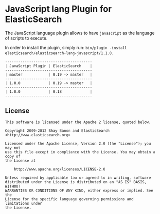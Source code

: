 JavaScript lang Plugin for ElasticSearch
==================================

The JavaScript language plugin allows to have `javascript` as the language of scripts to execute.

In order to install the plugin, simply run: `bin/plugin -install elasticsearch/elasticsearch-lang-javascript/1.1.0`.

    ----------------------------------------
    | JavaScript Plugin | ElasticSearch    |
    ----------------------------------------
    | master            | 0.19 -> master   |
    ----------------------------------------
    | 1.0.0             | 0.19 -> master   |
    ----------------------------------------
    | 1.0.0             | 0.18             |
    ----------------------------------------

License
-------

    This software is licensed under the Apache 2 license, quoted below.

    Copyright 2009-2012 Shay Banon and ElasticSearch <http://www.elasticsearch.org>

    Licensed under the Apache License, Version 2.0 (the "License"); you may not
    use this file except in compliance with the License. You may obtain a copy of
    the License at

        http://www.apache.org/licenses/LICENSE-2.0

    Unless required by applicable law or agreed to in writing, software
    distributed under the License is distributed on an "AS IS" BASIS, WITHOUT
    WARRANTIES OR CONDITIONS OF ANY KIND, either express or implied. See the
    License for the specific language governing permissions and limitations under
    the License.
